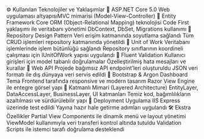 ⚙️ Kullanılan Teknolojiler ve Yaklaşımlar
🔹 ASP.NET Core 5.0 Web 
uygulaması altyapısıMVC mimarisi (Model-View-Controller)
🔹 Entity Framework Core
 ORM (Object-Relational Mapping) teknolojisi
Code First yaklaşımı ile veritabanı yönetimi DbContext, DbSet, Migrations kullanımı
🔹 Repository Design Pattern 
Veri erişim katmanında soyutlama sağlandı
Tüm CRUD işlemleri repository katmanında yönetildi
🔹 Unit of Work 
Veritabanı işlemlerinde işlem bütünlüğü sağlandı
Repository sınıflarının koordineli çalışması için IUnitOfWork yapısı uygulandı
🔹 Fluent Validation
Kullanıcı girişleri için model tabanlı doğrulamalar
Özelleştirilmiş hata mesajları ve kurallar
🔹 Web API
Projede bağımsız API endpoint’leri oluşturuldu
JSON veri formatı ile dış dünyaya veri servis edildi
🔹 Bootstrap & Argon Dashboard Tema
Frontend tarafında responsive ve modern tasarım
Razor View Engine ile entegre görsel yapı
🔹 Katmanlı Mimari (Layered Architecture)
EntityLayer, DataAccessLayer, BusinessLayer, UI katmanları
Temiz kod, bağımlılıkların azaltılması ve sürdürülebilir yapı
🔹 Deployment
Uygulama IIS Express üzerinde test edildi
Yayına hazır hale getirme adımları uygulandı
🛠️ Ekstra Özellikler
Partial View Components ile dinamik menü ve layout yönetimi
ViewModel kullanımıyla veri transferi kontrol altında tutuldu
Validation Scripts ile istemci tarafı doğrulama desteklendi
